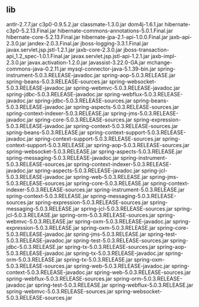 ## lib

antlr-2.7.7.jar
c3p0-0.9.5.2.jar
classmate-1.3.0.jar
dom4j-1.6.1.jar
hibernate-c3p0-5.2.13.Final.jar
hibernate-commons-annotations-5.0.1.Final.jar
hibernate-core-5.2.13.Final.jar
hibernate-jpa-2.1-api-1.0.0.Final.jar
jaxb-api-2.3.0.jar
jandex-2.0.3.Final.jar
jboss-logging-3.3.1.Final.jar
javax.servlet.jsp.jstl-1.2.1.jar
jaxb-core-2.3.0.jar
jboss-transaction-api_1.2_spec-1.0.1.Final.jar
javax.servlet.jsp.jstl-api-1.2.1.jar
jaxb-impl-2.3.0.jar
javax.activation-1.2.0.jar
javassist-3.22.0-GA.jar
mchange-commons-java-0.2.11.jar
mysql-connector-java-5.1.39-bin.jar
spring-instrument-5.0.3.RELEASE-javadoc.jar
spring-aop-5.0.3.RELEASE.jar
spring-beans-5.0.3.RELEASE-sources.jar
spring-websocket-5.0.3.RELEASE-javadoc.jar
spring-webmvc-5.0.3.RELEASE-javadoc.jar
spring-jdbc-5.0.3.RELEASE-javadoc.jar
spring-webflux-5.0.3.RELEASE-javadoc.jar
spring-jdbc-5.0.3.RELEASE-sources.jar
spring-beans-5.0.3.RELEASE-javadoc.jar
spring-aspects-5.0.3.RELEASE-sources.jar
spring-context-indexer-5.0.3.RELEASE.jar
spring-jms-5.0.3.RELEASE-javadoc.jar
spring-core-5.0.3.RELEASE-sources.jar
spring-expression-5.0.3.RELEASE-javadoc.jar
spring-context-5.0.3.RELEASE-sources.jar
spring-beans-5.0.3.RELEASE.jar
spring-context-support-5.0.3.RELEASE-javadoc.jar
spring-context-support-5.0.3.RELEASE-sources.jar
spring-context-support-5.0.3.RELEASE.jar
spring-aop-5.0.3.RELEASE-sources.jar
spring-websocket-5.0.3.RELEASE.jar
spring-aspects-5.0.3.RELEASE.jar
spring-messaging-5.0.3.RELEASE-javadoc.jar
spring-instrument-5.0.3.RELEASE-sources.jar
spring-context-indexer-5.0.3.RELEASE-javadoc.jar
spring-aspects-5.0.3.RELEASE-javadoc.jar
spring-jcl-5.0.3.RELEASE-javadoc.jar
spring-web-5.0.3.RELEASE.jar
spring-jms-5.0.3.RELEASE-sources.jar
spring-core-5.0.3.RELEASE.jar
spring-context-indexer-5.0.3.RELEASE-sources.jar
spring-instrument-5.0.3.RELEASE.jar
spring-context-5.0.3.RELEASE.jar
spring-messaging-5.0.3.RELEASE-sources.jar
spring-expression-5.0.3.RELEASE-sources.jar
spring-messaging-5.0.3.RELEASE.jar
spring-jcl-5.0.3.RELEASE-sources.jar
spring-jcl-5.0.3.RELEASE.jar
spring-orm-5.0.3.RELEASE-sources.jar
spring-webmvc-5.0.3.RELEASE.jar
spring-oxm-5.0.3.RELEASE-javadoc.jar
spring-expression-5.0.3.RELEASE.jar
spring-oxm-5.0.3.RELEASE.jar
spring-core-5.0.3.RELEASE-javadoc.jar
spring-jms-5.0.3.RELEASE.jar
spring-test-5.0.3.RELEASE-javadoc.jar
spring-test-5.0.3.RELEASE-sources.jar
spring-jdbc-5.0.3.RELEASE.jar
spring-tx-5.0.3.RELEASE-sources.jar
spring-aop-5.0.3.RELEASE-javadoc.jar
spring-tx-5.0.3.RELEASE-javadoc.jar
spring-orm-5.0.3.RELEASE.jar
spring-tx-5.0.3.RELEASE.jar
spring-oxm-5.0.3.RELEASE-sources.jar
spring-web-5.0.3.RELEASE-javadoc.jar
spring-context-5.0.3.RELEASE-javadoc.jar
spring-web-5.0.3.RELEASE-sources.jar
spring-webflux-5.0.3.RELEASE-sources.jar
spring-orm-5.0.3.RELEASE-javadoc.jar
spring-test-5.0.3.RELEASE.jar
spring-webflux-5.0.3.RELEASE.jar
spring-webmvc-5.0.3.RELEASE-sources.jar
spring-websocket-5.0.3.RELEASE-sources.jar
